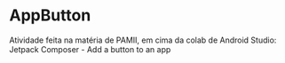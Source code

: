 # AppButton
Atividade feita na matéria de PAMII, em cima da colab de Android Studio: Jetpack Composer - Add a button to an app
